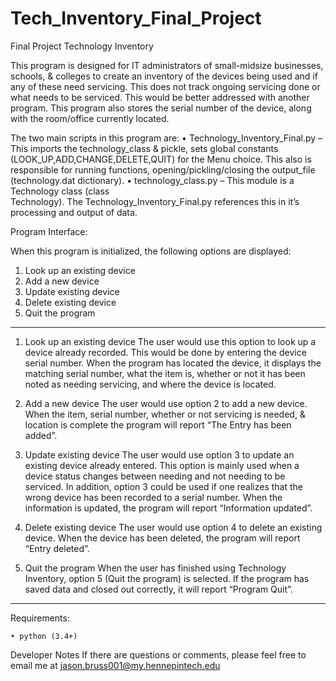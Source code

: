# Tech_Inventory_Final_Project
Final Project
Technology Inventory

This program is designed for IT administrators of small-midsize businesses, schools, & colleges to create an inventory of the devices being used and if any of these need servicing.  This does not track ongoing servicing done or what needs to be serviced.  This would be better addressed with another program.  This program also stores the serial number of the device, along with the room/office currently located.

The two main scripts in this program are:
    • Technology_Inventory_Final.py – This imports the technology_class & 	pickle, sets global constants (LOOK_UP,ADD,CHANGE,DELETE,QUIT) for the
      Menu choice. This also is responsible for running functions,
      opening/pickling/closing the output_file (technology.dat dictionary).
    • technology_class.py – This module is a Technology class (class  
      Technology). The Technology_Inventory_Final.py references this in it’s
      processing and output of data.


Program Interface:

When this program is initialized, the following options are displayed:

1.  Look up an existing device
2.  Add a new device
3.  Update existing device
4.  Delete existing device
5.  Quit the program

-----------------------------------------------------------------------------

1. Look up an existing device
The user would use this option to look up a device already recorded. This would be done by entering the device serial number. When the program has located the device, it displays the matching serial number, what the item is, whether or not it has been noted as needing servicing, and where the device is located.


2. Add a new device
The user would use option 2 to add a new device. When the item, serial number, whether or not servicing is needed, & location is complete the program will report “The Entry has been added”.


3. Update existing device
The user would use option 3 to update an existing device already entered. This option is mainly used when a device status changes between needing and not needing to be serviced. In addition, option 3 could be used if one realizes that the wrong device has been recorded to a serial number. When the information is updated, the program will report “Information updated”.


4. Delete existing device
The user would use option 4 to delete an existing device.  When the device has been deleted, the program will report “Entry deleted”.

 	
5. Quit the program
When the user has finished using Technology Inventory, option 5 (Quit the program) is selected.  If the program has saved data and closed out correctly, it will report “Program Quit”.


-----------------------------------------------------------------------------


Requirements:

    • python (3.4+)


Developer Notes
If there are questions or comments, please feel free to email me at jason.bruss001@my.hennepintech.edu

